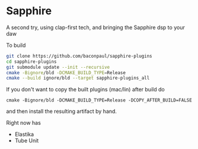 # Sapphire

A second try, using clap-first tech, and bringing
the Sapphire dsp to your daw

To build

```bash
git clone https://github.com/baconpaul/sapphire-plugins
cd sapphire-plugins
git submodule update --init --recursive
cmake -Bignore/bld -DCMAKE_BUILD_TYPE=Release  
cmake --build ignore/bld --target sapphire-plugins_all
```

If you don't want to copy the built plugins (mac/lin) after build do 

```
cmake -Bignore/bld -DCMAKE_BUILD_TYPE=Release -DCOPY_AFTER_BUILD=FALSE
```

and then install the resulting artifact by hand. 

Right now has

- Elastika
- Tube Unit
